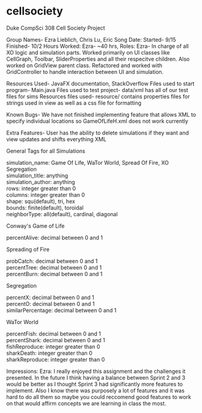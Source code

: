 # cellsociety 

Duke CompSci 308 Cell Society Project


Group Names- Ezra Lieblich, Chris Lu, Eric Song
Date: Started- 9/15 Finished- 10/2
Hours Worked: Ezra- ~40 hrs,
Roles:
Ezra- In charge of all XO logic and simulation parts. Worked primarily on UI classes like CellGraph, Toolbar,
SliderProperties and all their respecitve children. Also worked on GridView parent class. Refactored and 
worked with GridController to handle interaction between UI and simulation.  

Resources Used- JavaFX documentation, StackOverflow
Files used to start program- Main.java
Files used to test project- data/xml has all of our test files for sims
Resources files used- resource/ contains properties files for strings used in view as well as a css file for 
formatting

Known Bugs- We have not finished implementing feature that allows XML to specify individual locations so 
GameOfLifeH.xml does not work currently

Extra Features- User has the ability to delete simulations if they want and view updates and shifts everything
XML  
  
General Tags for all Simulations  
  
simulation_name: Game Of Life, WaTor World, Spread Of Fire, XO Segregation  
simulation_title: anything  
simulation_author: anything  
rows: integer greater than 0  
columns: integer greater than 0  
shape: squ(default), tri, hex  
bounds: finite(default), toroidal  
neighborType: all(default), cardinal, diagonal  
  
  
Conway's Game of Life  
  
percentAlive: decimal between 0 and 1  
  
  
Spreading of Fire  
  
probCatch: decimal between 0 and 1  
percentTree: decimal between 0 and 1  
percentBurn: decimal between 0 and 1  
  
  
Segregation  
  
percentX: decimal between 0 and 1  
percentO: decimal between 0 and 1  
similarPercentage: decimal between 0 and 1  
  
  
WaTor World  
  
percentFish: decimal between 0 and 1  
percentShark: decimal between 0 and 1  
fishReproduce: integer greater than 0  
sharkDeath: integer greater than 0  
sharkReproduce: integer greater than 0  


Impressions:
Ezra: I really enjoyed this assignment and the challenges it presented. In the future I think having a balance
between Sprint 2 and 3 would be better as I thought Sprint 3 had significantly more features to implement.
Also I know there was purposely a lot of features and it was hard to do all them so maybe you could reccomend
good features to work on that would affirm concepts we are learning in class the most.